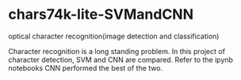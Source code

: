 # chars74k-lite-SVMandCNN
optical character recognition(image detection and classification)


Character recognition is a long standing problem. In this project of character detection, SVM and CNN are compared. Refer to the ipynb notebooks
CNN performed the best of the two.
